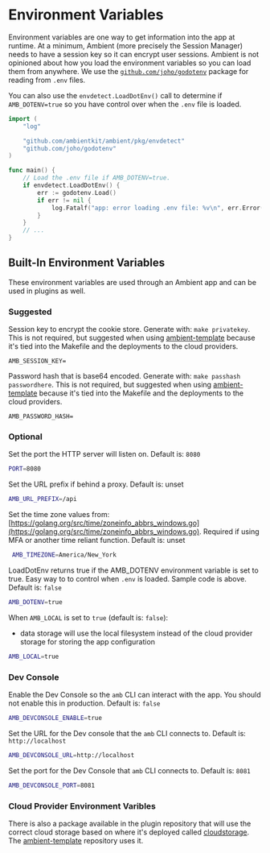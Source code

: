 # Environment Variables

Environment variables are one way to get information into the app at runtime. At a minimum, Ambient (more precisely the Session Manager) needs to have a session key so it can encrypt user sessions. Ambient is not opinioned about how you load the environment variables so you can load them from anywhere. We use the [`github.com/joho/godotenv`](https://github.com/joho/godotenv) package for reading from `.env` files.

You can also use the `envdetect.LoadDotEnv()` call to determine if `AMB_DOTENV=true` so you have control over when the `.env` file is loaded.

```go title="main.go"
import (
	"log"

	"github.com/ambientkit/ambient/pkg/envdetect"
	"github.com/joho/godotenv"
)

func main() {
	// Load the .env file if AMB_DOTENV=true.
	if envdetect.LoadDotEnv() {
		err := godotenv.Load()
		if err != nil {
			log.Fatalf("app: error loading .env file: %v\n", err.Error())
		}
	}
	// ...
}
```

## Built-In Environment Variables

These environment variables are used through an Ambient app and can be used in plugins as well.

### Suggested

Session key to encrypt the cookie store. Generate with: `make privatekey`. This is not required, but suggested when using [ambient-template](https://github.com/ambientkit/ambient-template) because it's tied into the Makefile and the deployments to the cloud providers.

```env
AMB_SESSION_KEY=
```

Password hash that is base64 encoded. Generate with: `make passhash passwordhere`. This is not required, but suggested when using [ambient-template](https://github.com/ambientkit/ambient-template) because it's tied into the Makefile and the deployments to the cloud providers.

```env
AMB_PASSWORD_HASH=
```

### Optional

Set the port the HTTP server will listen on. Default is: `8080`

```bash
PORT=8080
```

Set the URL prefix if behind a proxy. Default is: unset

```bash
AMB_URL_PREFIX=/api
```

Set the time zone values from: [https://golang.org/src/time/zoneinfo_abbrs_windows.go](https://golang.org/src/time/zoneinfo_abbrs_windows.go). Required if using MFA or another time reliant function. Default is: unset

```bash
 AMB_TIMEZONE=America/New_York
```

LoadDotEnv returns true if the AMB_DOTENV environment variable is set to true. Easy way to to control when `.env` is loaded. Sample code is above. Default is: `false`

```bash
AMB_DOTENV=true
```

When `AMB_LOCAL` is set to `true` (default is: `false`):

- data storage will use the local filesystem instead of the cloud provider storage for storing the app configuration

```bash
AMB_LOCAL=true
```

### Dev Console

Enable the Dev Console so the `amb` CLI can interact with the app. You should not enable this in production. Default is: `false`

```bash
AMB_DEVCONSOLE_ENABLE=true
```

Set the URL for the Dev console that the `amb` CLI connects to. Default is: `http://localhost`

```bash
AMB_DEVCONSOLE_URL=http://localhost
```

Set the port for the Dev Console that `amb` CLI connects to. Default is: `8081`

```bash
AMB_DEVCONSOLE_PORT=8081
```

### Cloud Provider Environment Varibles

There is also a package available in the plugin repository that will use the correct cloud storage based on where it's deployed called [cloudstorage](https://github.com/ambientkit/plugin/tree/main/pkg/cloudstorage). The [ambient-template](https://github.com/ambientkit/ambient-template) repository uses it.